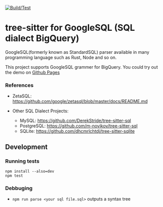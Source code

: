
[![Build/Test](https://github.com/TKNGUE/tree-sitter-sql-bigquery/actions/workflows/ci.yml/badge.svg)](https://github.com/TKNGUE/tree-sitter-sql-bigquery/actions/workflows/ci.yml)

# tree-sitter for GoogleSQL (SQL dialect BigQuery)

GoogleSQL(formerly known as StandardSQL) parser available in many programming language such as Rust, Node and so on.

This project supports GoogleSQL grammer for BigQuery.
You could try out the demo on [Github Pages](https://takegue.github.io/tree-sitter-sql-bigquery/)

### References

- ZetaSQL: https://github.com/google/zetasql/blob/master/docs/README.md

- Other SQL Dialect Projects:
  - MySQL: https://github.com/DerekStride/tree-sitter-sql
  - PostgreSQL: https://github.com/m-novikov/tree-sitter-sql
  - SQLite: https://github.com/dhcmrlchtdj/tree-sitter-sqlite

## Development

### Running tests

```
npm install --also=dev
npm test
```

### Debbuging

- `npm run parse <your sql file.sql>` outputs a syntax tree
